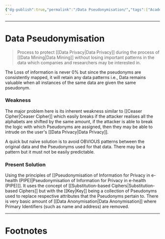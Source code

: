 ```yaml
---
{"dg-publish":true,"permalink":"/Data Pseudonymisation/","tags":["Academics","CyberSec"]}
---
```



---
# Data Pseudonymisation
> Process to protect [[Data Privacy\|Data Privacy]] during the process of [[Data Mining\|Data Mining]] without losing important patterns in the data which companies and researchers may be interested in. 

The Loss of information is never 0% but since the pseudonyms are consistently mapped, it will retain any data patterns i.e., Data remains valuable when all instances of the same data are given the same pseudonym.

### Weakness
The major problem here is its inherent weakness similar to [[Ceaser Cipher\|Ceaser Cipher]] which easily breaks if the attacker realises all the alphabets are shifted by the same amount, if the attacker is able to break the logic with which Pseudonyms are assigned, then they may be able to intrude on the user's [[Data Privacy\|Data Privacy]]. 

A quick but naïve solution is to avoid OBVIOUS patterns between the original data and the Pseudonyms used for that data. There may be a pattern but it must not be easily predictable.

### Present Solution
Using the principles of [[Pseudonymisation of Information for Privacy in e-health (PIPE)\|Pseudonymisation of Information for Privacy in e-health (PIPE)]].
It uses the concept of [[Substitution-based Ciphers\|Substitution-based Ciphers]] but with the [[Key\|Key]] being a collection of Pseudonyms used to replace respective attributes that the Pseudonyms pertain to. There is very basic amount of [[Data Anonymisation\|Data Anonymisation]] where Primary Identifiers (such as name and address) are removed.

---
# Footnotes